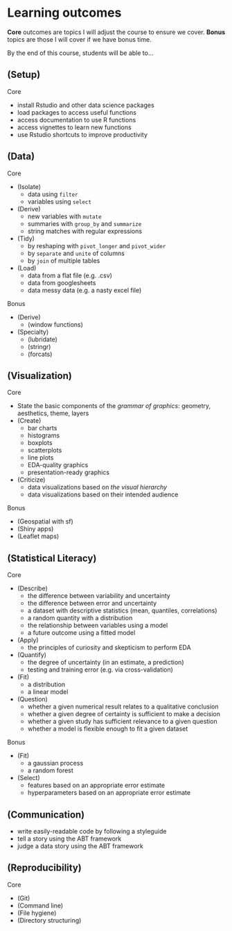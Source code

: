 # Learning outcomes
**Core** outcomes are topics I will adjust the course to ensure we cover.
**Bonus** topics are those I will cover if we have bonus time.

By the end of this course, students will be able to...

## (Setup)

Core
- install Rstudio and other data science packages
- load packages to access useful functions
- access documentation to use R functions
- access vignettes to learn new functions
- use Rstudio shortcuts to improve productivity

## (Data)

Core
- (Isolate)
  - data using `filter`
  - variables using `select`
- (Derive)
  - new variables with `mutate`
  - summaries with `group_by` and `summarize`
  - string matches with regular expressions
- (Tidy)
  - by reshaping with `pivot_longer` and `pivot_wider`
  - by `separate` and `unite` of columns
  - by `join` of multiple tables
- (Load)
  - data from a flat file (e.g. .csv)
  - data from googlesheets
  - data messy data (e.g. a nasty excel file)

Bonus
- (Derive)
  - (window functions)
- (Specialty)
  - (lubridate)
  - (stringr)
  - (forcats)

## (Visualization)

Core
- State the basic components of the *grammar of graphics*: geometry, aesthetics,
  theme, layers
- (Create)
  - bar charts
  - histograms
  - boxplots
  - scatterplots
  - line plots
  - EDA-quality graphics
  - presentation-ready graphics
- (Criticize)
  - data visualizations based on *the visual hierarchy*
  - data visualizations based on their intended audience

Bonus
- (Geospatial with sf)
- (Shiny apps)
- (Leaflet maps)

## (Statistical Literacy)

Core
- (Describe)
  - the difference between variability and uncertainty
  - the difference between error and uncertainty
  - a dataset with descriptive statistics (mean, quantiles, correlations)
  - a random quantity with a distribution
  - the relationship between variables using a model
  - a future outcome using a fitted model
- (Apply)
  - the principles of curiosity and skepticism to perform EDA
- (Quantify)
  - the degree of uncertainty (in an estimate, a prediction)
  - testing and training error (e.g. via cross-validation)
- (Fit)
  - a distribution
  - a linear model
- (Question)
  - whether a given numerical result relates to a qualitative conclusion
  - whether a given degree of certainty is sufficient to make a decision
  - whether a given study has sufficient relevance to a given question
  - whether a model is flexible enough to fit a given dataset

Bonus
- (Fit)
  - a gaussian process
  - a random forest
- (Select)
  - features based on an appropriate error estimate
  - hyperparameters based on an appropriate error estimate

## (Communication)
- write easily-readable code by following a styleguide
- tell a story using the ABT framework
- judge a data story using the ABT framework

## (Reproducibility)

Core
- (Git)
- (Command line)
- (File hygiene)
- (Directory structuring)
